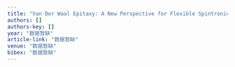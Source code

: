 ```yaml
---
title: "Van Der Waal Epitaxy: A New Perspective for Flexible Spintronic Devices"
authors: []
authors-key: []
year: "数据暂缺"
article-link: "数据暂缺"
venue: "数据暂缺"
bibex: "数据暂缺"
---
```

